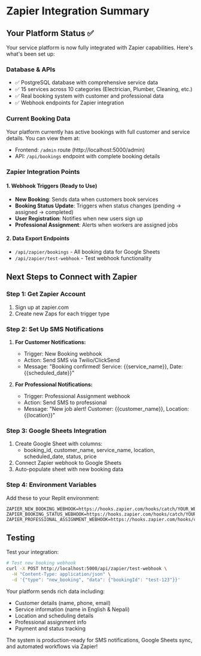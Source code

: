 # Zapier Integration Summary

## Your Platform Status ✅

Your service platform is now fully integrated with Zapier capabilities. Here's what's been set up:

### Database & APIs
- ✅ PostgreSQL database with comprehensive service data
- ✅ 15 services across 10 categories (Electrician, Plumber, Cleaning, etc.)
- ✅ Real booking system with customer and professional data
- ✅ Webhook endpoints for Zapier integration

### Current Booking Data
Your platform currently has active bookings with full customer and service details. You can view them at:
- Frontend: `/admin` route (http://localhost:5000/admin)
- API: `/api/bookings` endpoint with complete booking details

### Zapier Integration Points

#### 1. Webhook Triggers (Ready to Use)
- **New Booking**: Sends data when customers book services
- **Booking Status Update**: Triggers when status changes (pending → assigned → completed)
- **User Registration**: Notifies when new users sign up
- **Professional Assignment**: Alerts when workers are assigned jobs

#### 2. Data Export Endpoints
- `/api/zapier/bookings` - All booking data for Google Sheets
- `/api/zapier/test-webhook` - Test webhook functionality

## Next Steps to Connect with Zapier

### Step 1: Get Zapier Account
1. Sign up at zapier.com
2. Create new Zaps for each trigger type

### Step 2: Set Up SMS Notifications
1. **For Customer Notifications:**
   - Trigger: New Booking webhook
   - Action: Send SMS via Twilio/ClickSend
   - Message: "Booking confirmed! Service: {{service_name}}, Date: {{scheduled_date}}"

2. **For Professional Notifications:**
   - Trigger: Professional Assignment webhook  
   - Action: Send SMS to professional
   - Message: "New job alert! Customer: {{customer_name}}, Location: {{location}}"

### Step 3: Google Sheets Integration
1. Create Google Sheet with columns:
   - booking_id, customer_name, service_name, location, scheduled_date, status, price
2. Connect Zapier webhook to Google Sheets
3. Auto-populate sheet with new booking data

### Step 4: Environment Variables
Add these to your Replit environment:
```
ZAPIER_NEW_BOOKING_WEBHOOK=https://hooks.zapier.com/hooks/catch/YOUR_WEBHOOK_ID
ZAPIER_BOOKING_STATUS_WEBHOOK=https://hooks.zapier.com/hooks/catch/YOUR_WEBHOOK_ID
ZAPIER_PROFESSIONAL_ASSIGNMENT_WEBHOOK=https://hooks.zapier.com/hooks/catch/YOUR_WEBHOOK_ID
```

## Testing

Test your integration:
```bash
# Test new booking webhook
curl -X POST http://localhost:5000/api/zapier/test-webhook \
  -H "Content-Type: application/json" \
  -d '{"type": "new_booking", "data": {"bookingId": "test-123"}}'
```

Your platform sends rich data including:
- Customer details (name, phone, email)
- Service information (name in English & Nepali)
- Location and scheduling details  
- Professional assignment info
- Payment and status tracking

The system is production-ready for SMS notifications, Google Sheets sync, and automated workflows via Zapier!
